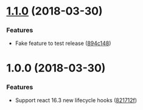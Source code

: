 <a name="1.1.0"></a>
# [1.1.0](https://github.com/jquense/spy-on-component/compare/v1.0.0...v1.1.0) (2018-03-30)


### Features

* Fake feature to test release ([894c148](https://github.com/jquense/spy-on-component/commit/894c148))

<a name="1.0.0"></a>
# 1.0.0 (2018-03-30)


### Features

* Support react 16.3 new lifecycle hooks ([821712f](https://github.com/jquense/spy-on-component/commit/821712f))
